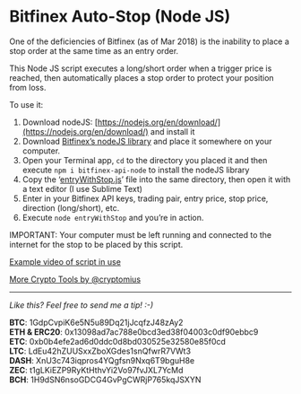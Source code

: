 # Bitfinex Auto-Stop (Node JS)

One of the deficiencies of Bitfinex (as of Mar 2018) is the inability to place a stop order at the same time as an entry order. 

This Node JS script executes a long/short order when a trigger price is reached, then automatically places a stop order to protect your position from loss.

To use it:

1. Download nodeJS: [https://nodejs.org/en/download/](https://nodejs.org/en/download/) and install it
2. Download [Bitfinex’s nodeJS library](https://github.com/bitfinexcom/bitfinex-api-node/) and place it somewhere on your computer.
3. Open your Terminal app, `cd` to the directory you placed it and then execute `npm i bitfinex-api-node` to install the nodeJS library
4. Copy the ‘[entryWithStop.js](https://raw.githubusercontent.com/cryptomius/Bitfinex-Auto-Stop/master/entryWithStop.js)’ file into the same directory, then open it with a text editor (I use Sublime Text)
5. Enter in your Bitfinex API keys, trading pair, entry price, stop price, direction (long/short), etc. 
6. Execute `node entryWithStop` and you’re in action.

IMPORTANT: Your computer must be left running and connected to the internet for the stop to be placed by this script.

[Example video of script in use](https://www.dropbox.com/s/2g5igwemyf7axnq/entry%20with%20stop%20%28short%29%20-%20profit.mp4?dl=1)

[More Crypto Tools by @cryptomius](https://github.com/cryptomius/Cryptomius-Crypto-Tools-Overview)

---
*Like this? Feel free to send me a tip! :-)*

**BTC**: 1GdpCvpiK6e5N5u89Dq21jJcqfzJ48zAy2  
**ETH & ERC20**: 0x13098ad7ac788e0bcd3ed38f04003c0df90ebbc9  
**ETC**: 0xb0b4efe2ad6d0ddc0d8bd030525e32580e85f0cd  
**LTC**: LdEu42hZUUSxxZboXGdes1snQfwrR7VWt3  
**DASH**: XnU3c743iqpros4YQgfsn9Nxq6T9bguH8e  
**ZEC**: t1gLKiEZP9RyKtHthvYi2Vo97fvJXL7YcMd  
**BCH**: 1H9dSN6nsoGDCG4GvPgCWRjP765kqJSXYN
